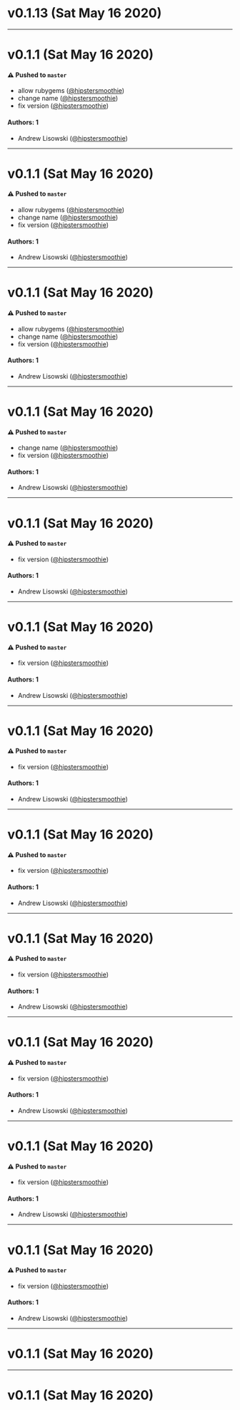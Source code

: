 # v0.1.13 (Sat May 16 2020)



---

# v0.1.1 (Sat May 16 2020)

#### ⚠️  Pushed to `master`

- allow rubygems ([@hipstersmoothie](https://github.com/hipstersmoothie))
- change name ([@hipstersmoothie](https://github.com/hipstersmoothie))
- fix version ([@hipstersmoothie](https://github.com/hipstersmoothie))

#### Authors: 1

- Andrew Lisowski ([@hipstersmoothie](https://github.com/hipstersmoothie))

---

# v0.1.1 (Sat May 16 2020)

#### ⚠️  Pushed to `master`

- allow rubygems ([@hipstersmoothie](https://github.com/hipstersmoothie))
- change name ([@hipstersmoothie](https://github.com/hipstersmoothie))
- fix version ([@hipstersmoothie](https://github.com/hipstersmoothie))

#### Authors: 1

- Andrew Lisowski ([@hipstersmoothie](https://github.com/hipstersmoothie))

---

# v0.1.1 (Sat May 16 2020)

#### ⚠️  Pushed to `master`

- allow rubygems ([@hipstersmoothie](https://github.com/hipstersmoothie))
- change name ([@hipstersmoothie](https://github.com/hipstersmoothie))
- fix version ([@hipstersmoothie](https://github.com/hipstersmoothie))

#### Authors: 1

- Andrew Lisowski ([@hipstersmoothie](https://github.com/hipstersmoothie))

---

# v0.1.1 (Sat May 16 2020)

#### ⚠️  Pushed to `master`

- change name ([@hipstersmoothie](https://github.com/hipstersmoothie))
- fix version ([@hipstersmoothie](https://github.com/hipstersmoothie))

#### Authors: 1

- Andrew Lisowski ([@hipstersmoothie](https://github.com/hipstersmoothie))

---

# v0.1.1 (Sat May 16 2020)

#### ⚠️  Pushed to `master`

- fix version ([@hipstersmoothie](https://github.com/hipstersmoothie))

#### Authors: 1

- Andrew Lisowski ([@hipstersmoothie](https://github.com/hipstersmoothie))

---

# v0.1.1 (Sat May 16 2020)

#### ⚠️  Pushed to `master`

- fix version ([@hipstersmoothie](https://github.com/hipstersmoothie))

#### Authors: 1

- Andrew Lisowski ([@hipstersmoothie](https://github.com/hipstersmoothie))

---

# v0.1.1 (Sat May 16 2020)

#### ⚠️  Pushed to `master`

- fix version ([@hipstersmoothie](https://github.com/hipstersmoothie))

#### Authors: 1

- Andrew Lisowski ([@hipstersmoothie](https://github.com/hipstersmoothie))

---

# v0.1.1 (Sat May 16 2020)

#### ⚠️  Pushed to `master`

- fix version ([@hipstersmoothie](https://github.com/hipstersmoothie))

#### Authors: 1

- Andrew Lisowski ([@hipstersmoothie](https://github.com/hipstersmoothie))

---

# v0.1.1 (Sat May 16 2020)

#### ⚠️  Pushed to `master`

- fix version ([@hipstersmoothie](https://github.com/hipstersmoothie))

#### Authors: 1

- Andrew Lisowski ([@hipstersmoothie](https://github.com/hipstersmoothie))

---

# v0.1.1 (Sat May 16 2020)

#### ⚠️  Pushed to `master`

- fix version ([@hipstersmoothie](https://github.com/hipstersmoothie))

#### Authors: 1

- Andrew Lisowski ([@hipstersmoothie](https://github.com/hipstersmoothie))

---

# v0.1.1 (Sat May 16 2020)

#### ⚠️  Pushed to `master`

- fix version ([@hipstersmoothie](https://github.com/hipstersmoothie))

#### Authors: 1

- Andrew Lisowski ([@hipstersmoothie](https://github.com/hipstersmoothie))

---

# v0.1.1 (Sat May 16 2020)

#### ⚠️  Pushed to `master`

- fix version ([@hipstersmoothie](https://github.com/hipstersmoothie))

#### Authors: 1

- Andrew Lisowski ([@hipstersmoothie](https://github.com/hipstersmoothie))

---

# v0.1.1 (Sat May 16 2020)



---

# v0.1.1 (Sat May 16 2020)

